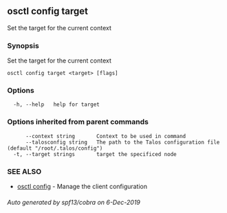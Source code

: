 <!-- markdownlint-disable -->
## osctl config target

Set the target for the current context

### Synopsis

Set the target for the current context

```
osctl config target <target> [flags]
```

### Options

```
  -h, --help   help for target
```

### Options inherited from parent commands

```
      --context string       Context to be used in command
      --talosconfig string   The path to the Talos configuration file (default "/root/.talos/config")
  -t, --target strings       target the specificed node
```

### SEE ALSO

* [osctl config](osctl_config.md)	 - Manage the client configuration

###### Auto generated by spf13/cobra on 6-Dec-2019
